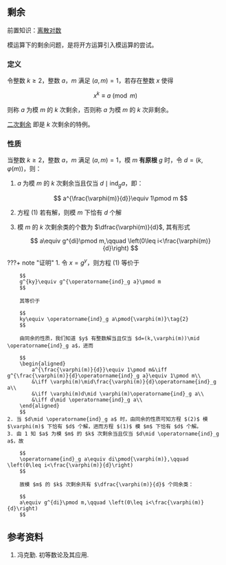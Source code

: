 ## 剩余

前置知识：[离散对数](./discrete-logarithm.md)

模运算下的剩余问题，是将开方运算引入模运算的尝试。

### 定义

令整数 $k\geq 2$，整数 $a$，$m$ 满足 $(a,m)=1$，若存在整数 $x$ 使得

$$
x^k\equiv a\pmod m\tag{1}
$$

则称 $a$ 为模 $m$ 的 $k$ 次剩余，否则称 $a$ 为模 $m$ 的 $k$ 次非剩余。

[二次剩余](./quad-residue.md) 即是 $k$ 次剩余的特例。

### 性质

当整数 $k\geq 2$，整数 $a$，$m$ 满足 $(a,m)=1$，模 $m$ **有原根** $g$ 时，令 $d=(k,\varphi(m))$，则：

1. $a$ 为模 $m$ 的 $k$ 次剩余当且仅当 $d\mid \operatorname{ind}_g a$，即：
    
    $$
    a^{\frac{\varphi(m)}{d}}\equiv 1\pmod m
    $$

2. 方程 $(1)$ 若有解，则模 $m$ 下恰有 $d$ 个解
3. 模 $m$ 的 $k$ 次剩余类的个数为 $\dfrac{\varphi(m)}{d}$, 其有形式
    
    $$
    a\equiv g^{di}\pmod m,\qquad \left(0\leq i<\frac{\varphi(m)}{d}\right)
    $$

???+ note "证明"
    1. 令 $x=g^y$，则方程 $(1)$ 等价于
        
        $$
        g^{ky}\equiv g^{\operatorname{ind}_g a}\pmod m
        $$

        其等价于

        $$
        ky\equiv \operatorname{ind}_g a\pmod{\varphi(m)}\tag{2}
        $$

        由同余的性质，我们知道 $y$ 有整数解当且仅当 $d=(k,\varphi(m))\mid \operatorname{ind}_g a$，进而

        $$
        \begin{aligned}
            a^{\frac{\varphi(m)}{d}}\equiv 1\pmod m&\iff g^{\frac{\varphi(m)}{d}\operatorname{ind}_g a}\equiv 1\pmod m\\
            &\iff \varphi(m)\mid\frac{\varphi(m)}{d}\operatorname{ind}_g a\\
            &\iff \varphi(m)d\mid \varphi(m)\operatorname{ind}_g a\\
            &\iff d\mid \operatorname{ind}_g a\\
        \end{aligned}
        $$
    2. 当 $d\mid \operatorname{ind}_g a$ 时，由同余的性质可知方程 $(2)$ 模 $\varphi(m)$ 下恰有 $d$ 个解，进而方程 $(1)$ 模 $m$ 下恰有 $d$ 个解。
    3. 由 1 知 $a$ 为模 $m$ 的 $k$ 次剩余当且仅当 $d\mid \operatorname{ind}_g a$，故
        
        $$
        \operatorname{ind}_g a\equiv di\pmod{\varphi(m)},\qquad \left(0\leq i<\frac{\varphi(m)}{d}\right)
        $$

        故模 $m$ 的 $k$ 次剩余共有 $\dfrac{\varphi(m)}{d}$ 个同余类：

        $$
        a\equiv g^{di}\pmod m,\qquad \left(0\leq i<\frac{\varphi(m)}{d}\right)
        $$

## 参考资料

1. 冯克勤. 初等数论及其应用.
